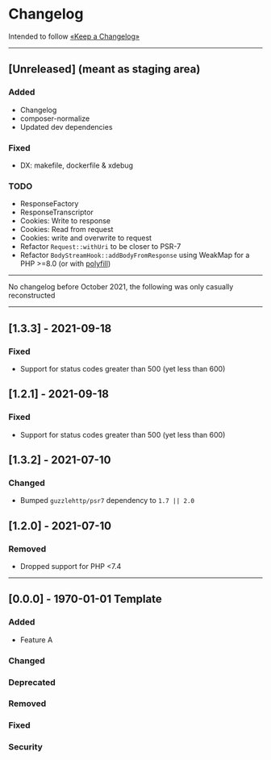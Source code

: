 Changelog
=========

Intended to follow [«Keep a Changelog»](https://keepachangelog.com/en/)

----

## [Unreleased] (meant as staging area)

### Added

- Changelog
- composer-normalize
- Updated dev dependencies

### Fixed
- DX: makefile, dockerfile & xdebug

### TODO
- ResponseFactory
- ResponseTranscriptor
- Cookies: Write to response
- Cookies: Read from request
- Cookies: write and overwrite to request
- Refactor `Request::withUri` to be closer to PSR-7
- Refactor `BodyStreamHook::addBodyFromResponse` using WeakMap for a PHP >=8.0 (or with [polyfill](https://github.com/BenMorel/weakmap-polyfill))

----
No changelog before October 2021, the following was only casually reconstructed

----

## [1.3.3] - 2021-09-18

### Fixed

- Support for status codes greater than 500 (yet less than 600)

## [1.2.1] - 2021-09-18

### Fixed

- Support for status codes greater than 500 (yet less than 600)

## [1.3.2] - 2021-07-10

### Changed

- Bumped `guzzlehttp/psr7` dependency to `1.7 || 2.0`

## [1.2.0] - 2021-07-10

### Removed

- Dropped support for PHP <7.4

----

## [0.0.0] - 1970-01-01 Template

### Added

- Feature A

### Changed

### Deprecated

### Removed

### Fixed

### Security
